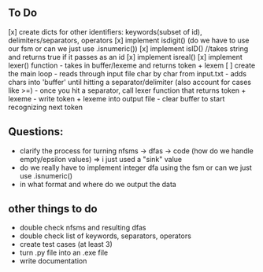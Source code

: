## To Do

[x] create dicts for other identifiers: keywords(subset of id), delimiters/separators, operators
[x] implement isdigit() (do we have to use our fsm or can we just use .isnumeric())
[x] implement isID() //takes string and returns true if it passes as an id
[x] implement isreal()
[x] implement lexer() function - takes in buffer/lexeme and returns token + lexem
[ ] create the main loop - reads through input file char by char from input.txt - adds chars into 'buffer' until hitting a separator/delimiter (also account for cases like >=) - once you hit a separator, call lexer function that returns token + lexeme - write token + lexeme into output file - clear buffer to start recognizing next token

## Questions:

- clarify the process for turning nfsms -> dfas -> code
  (how do we handle empty/epsilon values) => i just used a "sink" value
- do we really have to implement integer dfa using the fsm or can we just use .isnumeric()
- in what format and where do we output the data

## other things to do

- double check nfsms and resulting dfas
- double check list of keywords, separators, operators
- create test cases (at least 3)
- turn .py file into an .exe file
- write documentation
